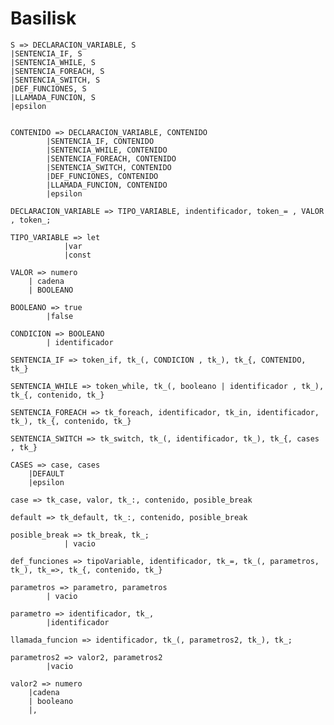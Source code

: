 # Basilisk


    S => DECLARACION_VARIABLE, S
    |SENTENCIA_IF, S
    |SENTENCIA_WHILE, S
    |SENTENCIA_FOREACH, S
    |SENTENCIA_SWITCH, S
    |DEF_FUNCIONES, S
    |LLAMADA_FUNCION, S
    |epsilon


    CONTENIDO => DECLARACION_VARIABLE, CONTENIDO
            |SENTENCIA_IF, CONTENIDO
            |SENTENCIA_WHILE, CONTENIDO
            |SENTENCIA_FOREACH, CONTENIDO
            |SENTENCIA_SWITCH, CONTENIDO
            |DEF_FUNCIONES, CONTENIDO
            |LLAMADA_FUNCION, CONTENIDO
            |epsilon

    DECLARACION_VARIABLE => TIPO_VARIABLE, indentificador, token_= , VALOR , token_;

    TIPO_VARIABLE => let
                |var
                |const

    VALOR => numero
        | cadena
        | BOOLEANO

    BOOLEANO => true
            |false

    CONDICION => BOOLEANO
            | identificador

    SENTENCIA_IF => token_if, tk_(, CONDICION , tk_), tk_{, CONTENIDO, tk_}

    SENTENCIA_WHILE => token_while, tk_(, booleano | identificador , tk_), tk_{, contenido, tk_}

    SENTENCIA_FOREACH => tk_foreach, identificador, tk_in, identificador, tk_), tk_{, contenido, tk_}

    SENTENCIA_SWITCH => tk_switch, tk_(, identificador, tk_), tk_{, cases , tk_}

    CASES => case, cases
        |DEFAULT
        |epsilon

    case => tk_case, valor, tk_:, contenido, posible_break

    default => tk_default, tk_:, contenido, posible_break

    posible_break => tk_break, tk_;
                | vacio

    def_funciones => tipoVariable, identificador, tk_=, tk_(, parametros, tk_), tk_=>, tk_{, contenido, tk_}

    parametros => parametro, parametros
            | vacio

    parametro => identificador, tk_,
            |identificador

    llamada_funcion => identificador, tk_(, parametros2, tk_), tk_;

    parametros2 => valor2, parametros2
            |vacio

    valor2 => numero
        |cadena
        | booleano
        |,
